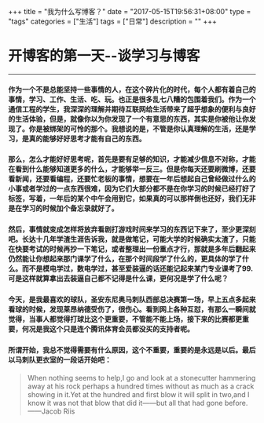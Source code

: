 +++
title = "我为什么写博客？"
date = "2017-05-15T19:56:31+08:00"
type = "tags"
categories = ["生活"]
tags = ["日常"]
description = ""
+++

# 开博客的第一天--谈学习与博客

----------


#### 作为一个不是总能坚持一些事情的人，在这个碎片化的时代，每个人都有着自己的事情，学习、工作、生活、吃、玩。也正是很多乱七八糟的包围着我们。作为一个通信工程的学生，我深深的理解并期待互联网给生活带来了超乎想象的便利与良好的生活体验，但是，就像你以为你发现了一个有意思的东西，其实是你被他让你发现了。你是被绑架的可怜的那个。我想说的是，不管是你认真理解的生活，还是学习，是真的能够好好思考才能有自己的东西。
###
<!-- more -->
#### 那么，怎么才能好好思考呢，首先是要有足够的知识，才能减少信息不对称，才能在看到什么能够知道更多的什么，才能够举一反三。但是你每天还要刷微博，还要看新闻，还要看编程，还要忙老板的事情，想要在一年后想起自己曾经做过什么的小事或者学过的一点东西很难，因为它们大部分都不是在你学习的时候已经打好了标签，写着，一年后的某个中午会用到它，如果真的可以那样倒也还好，我们无非是在学习的时候加个备忘录就好了。
###
#### 然后，事情就变成怎样将放弃看剧打游戏时间来学习的东西记下来了，至少更深刻吧。长达十几年学渣生涯告诉我，就是做笔记，可能大学的时候确实太渣了，只能在快要考试的时候再抄一下笔记，或者整理出一份重点才行，那就是多年后翻起来仍然能让你想起来那门课学了什么，在那个时间段学了什么的，更具体的学了什么。而不是模电学过，数电学过，甚至爱装逼的话还能记起来某门专业课考了99.可是这样就算拿出去装逼自己都不记得是什么课，更何况是学了什么呢？
###
#### 今天，是我最喜欢的球队，圣安东尼奥马刺队西部总决赛第一场，早上五点多起来看球的时候，发现莱昂纳德受伤了，很伤心。看到网上各种互怼，有那么一瞬间就觉得，当事人都觉得打球比这个更重要，不管能不能上场，接下来的比赛都更重要，何况是我这个只是连个腾讯体育会员都没买的支持者呢。
###
#### 所谓开始，我总不觉得需要有什么原因，这个不重要，重要的是永远是以后。最后以马刺队更衣室的一段话开始吧：
>  When nothing seems to help,I go and look at a stonecutter hammering away at his rock perhaps a hundred times without as much as a crack showing in it.Yet at the hundred and first blow it will split in two,and I know it was not that blow that did it——but all that had gone before.
> ——Jacob Riis
